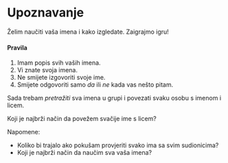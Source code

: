 # Upoznavanje

Želim naučiti vaša imena i kako izgledate. Zaigrajmo igru!

#### Pravila

1. Imam popis svih vaših imena.
2. Vi znate svoja imena.
3. Ne smijete izgovoriti svoje ime.
4. Smijete odgovoriti samo *da* ili *ne* kada vas nešto pitam.

Sada trebam *pretražiti* sva imena u grupi i povezati svaku osobu s imenom i licem.

Koji je najbrži način da povežem svačije ime s licem?

Napomene:

* Koliko bi trajalo ako pokušam provjeriti svako ima sa svim sudionicima?
* Koji je najbrži način da naučim sva vaša imena?
